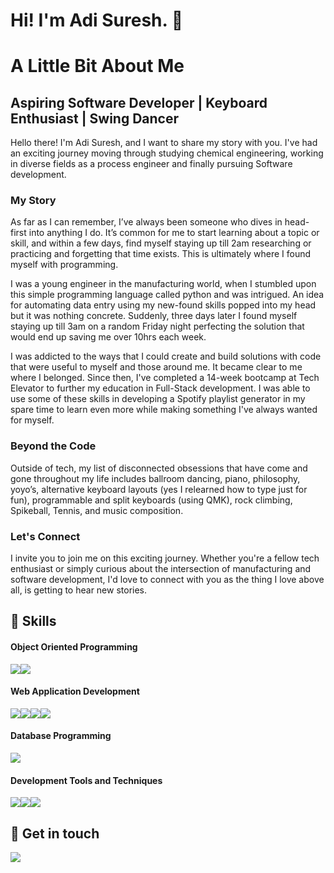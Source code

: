 <h1>Hi! I'm Adi Suresh. 👋</h1>
<p> 
        <h1>A Little Bit About Me</h1>
        <h2>Aspiring Software Developer | Keyboard Enthusiast | Swing Dancer</h2>
        <p>Hello there! I'm Adi Suresh, and I want to share my story with you. I've had an exciting journey moving through studying chemical engineering, working in diverse fields as a process engineer and finally pursuing Software development.</p>
        <h3>My Story</h3>
        <p>As far as I can remember, I’ve always been someone who dives in head-first into anything I do. It’s common for me to start learning about a topic or skill, and within a few days, find myself staying up till 2am researching or practicing and forgetting that time exists. This is ultimately where I found myself with programming.</p>
        <p>I was a young engineer in the manufacturing world, when I stumbled upon this simple programming language called python and was intrigued. An idea for automating data entry using my new-found skills popped into my head but it was nothing concrete. Suddenly, three days later I found myself staying up till 3am on a random Friday night perfecting the solution that would end up saving me over 10hrs each week.</p>
        <p>I was addicted to the ways that I could create and build solutions with code that were useful to myself and those around me. It became clear to me where I belonged. Since then, I've completed a 14-week bootcamp at Tech Elevator to further my education in Full-Stack development. I was able to use some of these skills in developing a Spotify playlist generator in my spare time to learn even more while making something I've always wanted for myself.</p>
        <h3>Beyond the Code</h3>
        <p>Outside of tech, my list of disconnected obsessions that have come and gone throughout my life includes ballroom dancing, piano, philosophy, yoyo’s, alternative keyboard layouts (yes I relearned how to type just for fun), programmable and split keyboards (using QMK), rock climbing, Spikeball, Tennis, and music composition. </p>
        <h3>Let's Connect</h3>
        <p>I invite you to join me on this exciting journey. Whether you're a fellow tech enthusiast or simply curious about the intersection of manufacturing and software development, I'd love to connect with you as the thing I love above all, is getting to hear new stories.</p>
</p>

<h2>🧰 Skills</h2>
<h4>Object Oriented Programming</h4>
<p><img src="https://img.shields.io/badge/Java-%23239120.svg?style=for-the-badge&logo=oracle&logoColor=white"/><img src="https://img.shields.io/badge/python-3776AB.svg?style=for-the-badge&logo=python&logoColor=white"/></p>



<h4>Web Application Development</h4>
<p>
    <img src="https://img.shields.io/badge/html5-%23E34F26.svg?style=for-the-badge&logo=html5&logoColor=white"/><img src="https://img.shields.io/badge/css3-%231572B6.svg?style=for-the-badge&logo=css3&logoColor=white"/><img src="https://img.shields.io/badge/javascript-%23323330.svg?style=for-the-badge&logo=javascript&logoColor=%23F7DF1E"/><img src="https://img.shields.io/badge/vuejs-%2335495e.svg?style=for-the-badge&logo=vuedotjs&logoColor=%234FC08D"/>
</p>

<h4>Database Programming</h4>
<p><img src="https://img.shields.io/badge/Postgresql-4169E1?style=for-the-badge&logo=postgresql&logoColor=white"/></p>

<h4>Development Tools and Techniques</h4>
<p><img src="https://img.shields.io/badge/git-%23F05033.svg?style=for-the-badge&logo=git&logoColor=white"/><img src="https://img.shields.io/badge/Intellij%20Idea-D60000.svg?style=for-the-badge&logo=intellij-idea&logoColor=white"/><img src="https://img.shields.io/badge/Visual%20Studio%20Code-0078d7.svg?style=for-the-badge&logo=visual-studio-code&logoColor=white"/></p>


<h2>📝 Get in touch</h2>
<a href="https://www.linkedin.com/in/adityasureshdeveloper/"><img src="https://img.shields.io/badge/linkedin-%230077B5.svg?style=for-the-badge&logo=linkedin&logoColor=white" href="https://www.linkedin.com/in/adityasureshdeveloper/"/></a>
